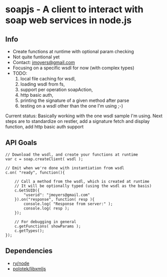 # soapjs - A client to interact with soap web services in node.js

Info
----------

* Create functions at runtime with optional param checking
* Not quite funtional yet
* Contact: jmoyers@gmail.com
* Focusing on a specific wsdl for now (with complex types)
* TODO:
    1. local file caching for wsdl,
    2. loading wsdl from fs,
    3. support per operation soapAction,
    4. http basic auth,
    5. printing the signature of a given method after parse
    6. testing on a wsdl other than the one I'm using ;-)

Current status: Basically working with the one wsdl sample I'm using. Next steps are to standardize on restler, add a signature fetch and display function, add http basic auth support


API Goals
----------

    // Download the wsdl, and create your functions at runtime
    var c = soap.createClient( wsdl );

    // Emit when we're done with instantiation from wsdl
    c.on( "ready", function(){
    
        // Call a method from the wsdl, which is created at runtime
        // It will be optionally typed (using the wsdl as the basis)
        c.GetSUID({
            "userid": "jmoyers@gmail.com"
        }).on("response", function( resp ){
            console.log( "Response from server:" );
            console.log( resp );
        });
    
        // For debugging in general
        c.getFunctions( showParams );
        c.getTypes();
    });

Dependencies
-------------

* [ry/node](http://github.com/ry/node)
* [polotek/libxmljs](http://github.com/polotek/libxmljs)
